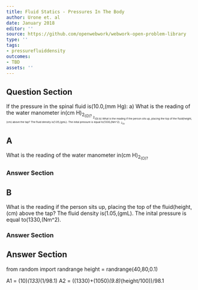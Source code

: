 ```yaml
---
title: Fluid Statics - Pressures In The Body
author: Urone et. al
date: January 2018
editor: ''
source: https://github.com/openwebwork/webwork-open-problem-library
type: ''
tags:
- pressurefluiddensity
outcomes:
- TBD
assets: ''
---
```


## Question Section 

If the pressure in the spinal fluid is(10.0,(mm Hg):
a) What is the reading of the water manometer in(cm H)<sub>2<sub>(O)?
<sub>2<sub>(O) 
b) What is the reading if the person sits up, placing the top of the fluid(height,(cm) above the tap? The fluid density is(1.05,(gmL). The inital pressure is equal to(1330,(Nm^2). 
<sub>2<sub>(O)
## A
What is the reading of the water manometer in(cm H)<sub>2<sub>(O)?
### Answer Section
## B
What is the reading if the person sits up, placing the top of the fluid(height,(cm) above the tap? The fluid density is(1.05,(gmL). The inital pressure is equal to(1330,(Nm^2). 
### Answer Section


## Answer Section

from random import randrange
height = randrange(40,80,0.1)

A1 = (10)*(133)*(1/98.1) 
A2 = ((1330)+(1050)*(9.8)*(height/100))/98.1